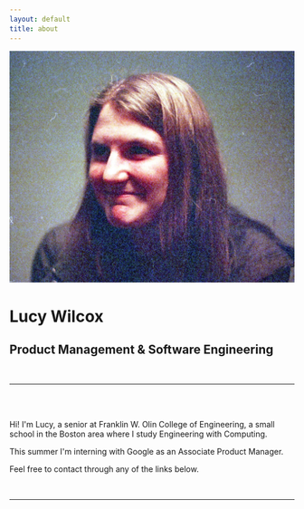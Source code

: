 ```yaml
---
layout: default
title: about
---
```


<img class="col one right" src="/img/lucyimage.jpg">

<div class="header-bar">
  <h1>Lucy Wilcox</h1>
  <h2>Product Management & Software Engineering</h2>
  <br/>
  <hr>
  <br/>
</div>

<br/>

Hi! I'm Lucy, a senior at Franklin W. Olin College of Engineering, a small school in the Boston area where I study Engineering with Computing.

This summer I'm interning with Google as an Associate Product Manager.

Feel free to contact through any of the links below. 

<br/>
<hr/>
<br/>
<span class="contacticon center">
	<a href="mailto:lucy.wilcox@students.olin.edu"><i class="fa fa-envelope-square"></i></a>
	<a href="https://github.com/LucyWilcox" target="_blank"><i class="fa fa-github-square"></i></a>
	<a href="https://www.linkedin.com/in/lywilcox" target="_blank"><i class="fa fa-linkedin-square"></i></a>
</span>

<!-- <div class="col three caption">
	You can even add a little note about which of these is the best way to reach you.
</div>
 -->
